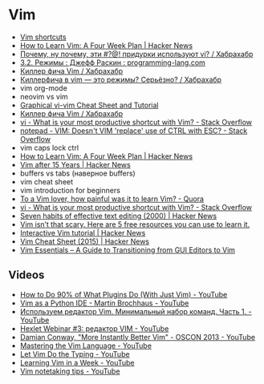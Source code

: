 # Vim
- [Vim shortcuts](https://gist.github.com/awidegreen/3854277)
- [How to Learn Vim: A Four Week Plan | Hacker News](https://news.ycombinator.com/item?id=15414544)
- [Почему, ну почему, эти #?@! придурки используют vi? / Хабрахабр](https://habrahabr.ru/post/307084/#comment_9732826) 
- [3.2. Режимы : Джефф Раскин : programming-lang.com](http://programming-lang.com/ru/comp_programming/raskin/0/j38.html)
- [Киллер фича Vim / Хабрахабр](https://habrahabr.ru/post/339908/)
- [Киллерфича в vim — это режимы? Серьёзно? / Хабрахабр](https://habrahabr.ru/post/340376/)
- vim org-mode
- neovim vs vim
- [Graphical vi-vim Cheat Sheet and Tutorial](http://www.viemu.com/a_vi_vim_graphical_cheat_sheet_tutorial.html)
- [Киллер фича Vim / Хабрахабр](https://habrahabr.ru/post/339908/#comment_10468798)
- [vi - What is your most productive shortcut with Vim? - Stack Overflow](https://stackoverflow.com/questions/1218390/what-is-your-most-productive-shortcut-with-vim/1220118#1220118)
- [notepad - VIM: Doesn't VIM 'replace' use of CTRL with ESC? - Stack Overflow](https://stackoverflow.com/questions/8017899/vim-doesnt-vim-replace-use-of-ctrl-with-esc?noredirect=1&lq=1)
- vim caps lock ctrl
- [How to Learn Vim: A Four Week Plan | Hacker News](https://news.ycombinator.com/item?id=15414544&utm_term=comment)
- [Vim after 15 Years | Hacker News](https://news.ycombinator.com/item?id=15491553)
- buffers vs tabs (наверное buffers)
- vim cheat sheet
- vim introduction for beginners
- [To a Vim lover, how painful was it to learn Vim? - Quora](https://www.quora.com/To-a-Vim-lover-how-painful-was-it-to-learn-Vim)
- [vi - What is your most productive shortcut with Vim? - Stack Overflow](https://stackoverflow.com/questions/1218390/what-is-your-most-productive-shortcut-with-vim)
- [Seven habits of effective text editing (2000) | Hacker News](https://news.ycombinator.com/item?id=15532457)
- [Vim isn’t that scary. Here are 5 free resources you can use to learn it.](https://medium.freecodecamp.org/vim-isnt-that-scary-here-are-5-free-resources-you-can-use-to-learn-it-ab78f5726f8d)
- [Interactive Vim tutorial | Hacker News](https://news.ycombinator.com/item?id=15400037)
- [Vim Cheat Sheet (2015) | Hacker News](https://news.ycombinator.com/item?id=15693906)
- [Vim Essentials – A Guide to Transitioning from GUI Editors to Vim](https://spin.atomicobject.com/2017/09/18/vim-essentials/?utm_source=dlvr.it&utm_medium=twitter)

## Videos
- [How to Do 90% of What Plugins Do (With Just Vim) - YouTube](https://www.youtube.com/watch?v=XA2WjJbmmoM)
- [Vim as a Python IDE - Martin Brochhaus - YouTube](https://www.youtube.com/watch?v=YhqsjUUHj6g)
- [Используем редактор Vim. Минимальный набор команд. Часть 1. - YouTube](https://www.youtube.com/watch?v=pWuRYwlbNaI)
- [Hexlet Webinar #3: редактор VIM - YouTube](https://www.youtube.com/watch?v=79OWQ1qJwto)
- [Damian Conway, "More Instantly Better Vim" - OSCON 2013 - YouTube](https://www.youtube.com/watch?v=aHm36-na4-4)
- [Mastering the Vim Language - YouTube](https://www.youtube.com/watch?v=wlR5gYd6um0)
- [Let Vim Do the Typing - YouTube](https://www.youtube.com/watch?v=3TX3kV3TICU)
- [Learning Vim in a Week - YouTube](https://www.youtube.com/watch?v=_NUO4JEtkDw)
- [Vim notetaking tips - YouTube](https://www.youtube.com/watch?v=wh_WGWii7UE)

